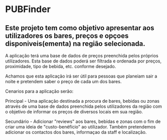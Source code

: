# PUBFinder

## Este projeto tem como objetivo apresentar aos utilizadores os bares, preços e opçoes disponiveis(ementa) na região selecionada.

A aplicação terá uma base de dados de preços preenchida pelos próprios utilizadores. Esta base de dados poderá ser filtrada e ordenada por preços, proximidade, tipo de bebida, etc. conforme desejado.

Achamos que esta aplicação irá ser útil para pessoas que planeiam sair a noite e pretendem saber o preço de cada um dos bares.

Cenarios para a aplicação serão:


Principal - Uma aplicação destinada a procura de bares, bebidas ou zonas através de uma base de dados preenchida pelos utilizadores da região com o objetivo de informar os preços de diversos locais em sua região.


Secundário - Adicionar "reviews" aos bares, bebidas e zonas com o fim de criar uma ideia de "custo-benéfício" ao utilizador. Também pretendemos adicionar os contactos dos bares, informaçao da staff e localização.